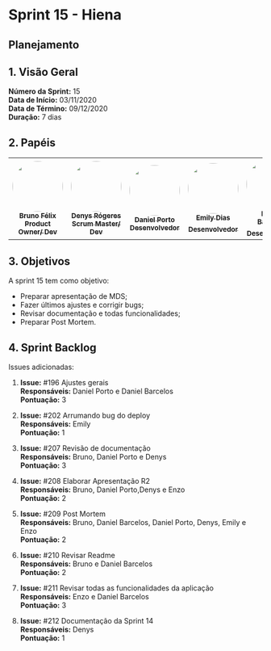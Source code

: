 # Sprint 15 - Hiena

## Planejamento 

## 1. Visão Geral
**Número da Sprint:** 15<br>
**Data de Início:** 03/11/2020<br>
**Data de Término:** 09/12/2020<br>
**Duração:** 7 dias<br>

## 2. Papéis

<table>
    <tr>
     <td align="center"><a href="https://github.com/Bruno-Felix"><img style="border-radius: 50%;" src="https://avatars2.githubusercontent.com/u/38890440?s=400&u=9c14ab68fc12dbeb25956056fe86bb075d138fa5&v=4" width="100px;" alt=""/><br /><sub><b>Bruno Félix</b><br><b>Product Owner/ Dev</b></sub></a><br /><a href="https://github.com/Bruno-Felix"></a>           </td>
        <td align="center"><a href="https://github.com/DenysRogeres"><img style="border-radius: 50%;" src="https://avatars0.githubusercontent.com/u/54676096?s=400&u=7b70aa8d6bd5ef6edffcd43686e81beb60546027&v=4" width="100px;" alt=""/><br /><sub><b>Denys Rógeres</b><br><b>Scrum Master/ Dev</b></sub></a><br /><a href="https://github.com/DenysRogeres"></a></td>
        <td align="center"><a href="https://github.com/DanielPortods"><img style="border-radius: 50%;" src="https://avatars3.githubusercontent.com/u/48573556?s=400&u=e1d90cb87288030c0fcb57a9b537dd88a77e1525&v=4" width="100px;" alt=""/><br /><sub><b>Daniel Porto</b><br><b>Desenvolvedor</b></sub></a><br /><a href="https://github.com/DanielPortods"></a></td>
        <td align="center"><a href="https://github.com/emysdias"><img style="border-radius: 50%;" src="https://avatars3.githubusercontent.com/u/52640974?s=400&u=78292e0e872227c1bc7da0352748d0a12306ea39&v=4" width="100px;" alt=""/><br /><sub><b>Emily Dias</b><br><b>Desenvolvedor</sub></a><br /><a href="https://github.com/emysdias"></a></td>
        <td align="center"><a href="https://github.com/daniel-bm"><img style="border-radius: 50%;" src="https://avatars1.githubusercontent.com/u/38585724?s=400&u=46d21bc14c3d1acce6829b8a96329d23f432549f&v=4" width="100px;" alt=""/><br /><sub><b>Daniel Barcelos</b><br><b>Desenvolvedor</sub></a><br /><a href="https://github.com/daniel-bm"></a></td>
        <td align="center"><a href="https://github.com/enzoggqs"><img style="border-radius: 50%;" src="https://avatars3.githubusercontent.com/u/38733364?s=400&u=03933ce39868586c14b93dc9c99f37c19bb9ee9b&v=4" width="100px;" alt=""/><br /><sub><b>Enzo Gabriel</b><br><b>Desenvolvedor</sub></a><br /><a href="https://github.com/enzoggqs"></a></td>
        </tr>
    </table>

## 3. Objetivos
A sprint 15 tem como objetivo:
- Preparar apresentação de MDS;
- Fazer últimos ajustes e corrigir bugs;
- Revisar documentação e todas funcionalidades;
- Preparar Post Mortem.


## 4. Sprint Backlog
Issues adicionadas: 

1. **Issue:** #196 Ajustes gerais<br>
**Responsáveis:** Daniel Porto e Daniel Barcelos<br>
**Pontuação:** 3<br>

2. **Issue:** #202 Arrumando bug do deploy<br>
**Responsáveis:** Emily<br>
**Pontuação:** 1<br>

3. **Issue:** #207 Revisão de documentação<br>
**Responsáveis:** Bruno, Daniel Porto e Denys<br>
**Pontuação:** 3<br>

4. **Issue:** #208 Elaborar Apresentação R2<br>
**Responsáveis:** Bruno, Daniel Porto,Denys e Enzo<br>
**Pontuação:** 2<br>

5. **Issue:** #209 Post Mortem<br>
**Responsáveis:** Bruno, Daniel Barcelos, Daniel Porto, Denys, Emily e Enzo<br>
**Pontuação:** 2<br>

6. **Issue:** #210 Revisar Readme<br>
**Responsáveis:** Bruno e Daniel Barcelos<br>
**Pontuação:** 2<br>

7. **Issue:** #211 Revisar todas as funcionalidades da aplicação<br>
**Responsáveis:** Enzo e Daniel Barcelos<br>
**Pontuação:** 3<br>

8. **Issue:** #212 Documentação da Sprint 14<br>
**Responsáveis:** Denys<br>
**Pontuação:** 1<br>









